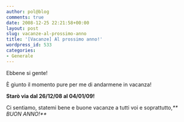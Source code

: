 ```yaml
---
author: pol@blog
comments: true
date: 2008-12-25 22:21:58+00:00
layout: post
slug: vacanze-al-prossimo-anno
title: '[Vacanze] Al prossimo anno!'
wordpress_id: 533
categories:
- Generale
---
```


Ebbene si gente!




È giunto il momento pure per me di andarmene in vacanza!




**Starò via dal 26/12/08 al 04/01/09!**




Ci sentiamo, statemi bene e buone vacanze a tutti voi e soprattutto,_** BUON ANNO!**_
